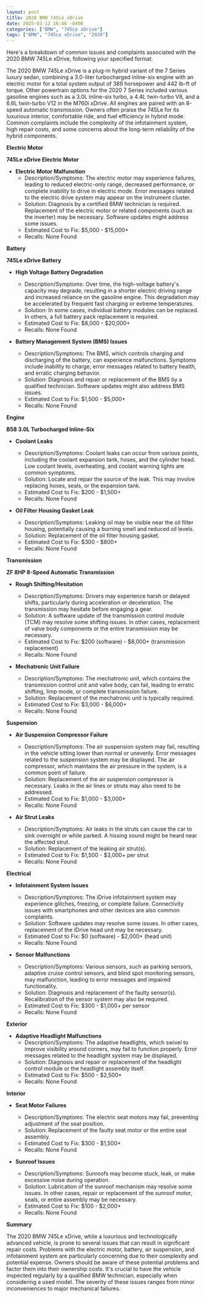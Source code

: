 ```yaml
---
layout: post
title: 2020 BMW 745Le xDrive
date: 2025-03-12 16:48 -0400
categories: ["BMW", "745Le xDrive"]
tags: ["BMW", "745Le xDrive", "2020"]
---
```

Here's a breakdown of common issues and complaints associated with the 2020 BMW 745Le xDrive, following your specified format.

The 2020 BMW 745Le xDrive is a plug-in hybrid variant of the 7 Series luxury sedan, combining a 3.0-liter turbocharged inline-six engine with an electric motor for a total system output of 389 horsepower and 442 lb-ft of torque. Other powertrain options for the 2020 7 Series included various gasoline engines such as a 3.0L inline-six turbo, a 4.4L twin-turbo V8, and a 6.6L twin-turbo V12 in the M760i xDrive. All engines are paired with an 8-speed automatic transmission. Owners often praise the 745Le for its luxurious interior, comfortable ride, and fuel efficiency in hybrid mode. Common complaints include the complexity of the infotainment system, high repair costs, and some concerns about the long-term reliability of the hybrid components.

**Electric Motor**

**745Le xDrive Electric Motor**

*   **Electric Motor Malfunction**
    *   Description/Symptoms: The electric motor may experience failures, leading to reduced electric-only range, decreased performance, or complete inability to drive in electric mode. Error messages related to the electric drive system may appear on the instrument cluster.
    *   Solution: Diagnosis by a certified BMW technician is required. Replacement of the electric motor or related components (such as the inverter) may be necessary. Software updates might address some issues.
    *   Estimated Cost to Fix: $5,000 - $15,000+
    *   Recalls: None Found

**Battery**

**745Le xDrive Battery**

*   **High Voltage Battery Degradation**
    *   Description/Symptoms: Over time, the high-voltage battery's capacity may degrade, resulting in a shorter electric driving range and increased reliance on the gasoline engine. This degradation may be accelerated by frequent fast charging or extreme temperatures.
    *   Solution: In some cases, individual battery modules can be replaced. In others, a full battery pack replacement is required.
    *   Estimated Cost to Fix: $8,000 - $20,000+
    *   Recalls: None Found

*   **Battery Management System (BMS) Issues**
    *   Description/Symptoms: The BMS, which controls charging and discharging of the battery, can experience malfunctions. Symptoms include inability to charge, error messages related to battery health, and erratic charging behavior.
    *   Solution: Diagnosis and repair or replacement of the BMS by a qualified technician. Software updates might also address BMS issues.
    *   Estimated Cost to Fix: $1,500 - $5,000+
    *   Recalls: None Found

**Engine**

**B58 3.0L Turbocharged Inline-Six**

*   **Coolant Leaks**
    *   Description/Symptoms: Coolant leaks can occur from various points, including the coolant expansion tank, hoses, and the cylinder head. Low coolant levels, overheating, and coolant warning lights are common symptoms.
    *   Solution: Locate and repair the source of the leak. This may involve replacing hoses, seals, or the expansion tank.
    *   Estimated Cost to Fix: $200 - $1,500+
    *   Recalls: None Found

* **Oil Filter Housing Gasket Leak**
    * Description/Symptoms: Leaking oil may be visible near the oil filter housing, potentially causing a burning smell and reduced oil levels.
    * Solution: Replacement of the oil filter housing gasket.
    * Estimated Cost to Fix: $300 - $800+
    * Recalls: None Found

**Transmission**

**ZF 8HP 8-Speed Automatic Transmission**

*   **Rough Shifting/Hesitation**
    *   Description/Symptoms: Drivers may experience harsh or delayed shifts, particularly during acceleration or deceleration. The transmission may hesitate before engaging a gear.
    *   Solution: A software update of the transmission control module (TCM) may resolve some shifting issues. In other cases, replacement of valve body components or the entire transmission may be necessary.
    *   Estimated Cost to Fix: $200 (software) - $8,000+ (transmission replacement)
    *   Recalls: None Found

* **Mechatronic Unit Failure**
    * Description/Symptoms: The mechatronic unit, which contains the transmission control unit and valve body, can fail, leading to erratic shifting, limp mode, or complete transmission failure.
    * Solution: Replacement of the mechatronic unit is typically required.
    * Estimated Cost to Fix: $3,000 - $6,000+
    * Recalls: None Found

**Suspension**

*   **Air Suspension Compressor Failure**
    *   Description/Symptoms: The air suspension system may fail, resulting in the vehicle sitting lower than normal or unevenly. Error messages related to the suspension system may be displayed. The air compressor, which maintains the air pressure in the system, is a common point of failure.
    *   Solution: Replacement of the air suspension compressor is necessary. Leaks in the air lines or struts may also need to be addressed.
    *   Estimated Cost to Fix: $1,000 - $3,000+
    *   Recalls: None Found

*   **Air Strut Leaks**
    *   Description/Symptoms: Air leaks in the struts can cause the car to sink overnight or while parked. A hissing sound might be heard near the affected strut.
    *   Solution: Replacement of the leaking air strut(s).
    *   Estimated Cost to Fix: $1,500 - $3,000+ per strut
    *   Recalls: None Found

**Electrical**

*   **Infotainment System Issues**
    *   Description/Symptoms: The iDrive infotainment system may experience glitches, freezing, or complete failure. Connectivity issues with smartphones and other devices are also common complaints.
    *   Solution: Software updates may resolve some issues. In other cases, replacement of the iDrive head unit may be necessary.
    *   Estimated Cost to Fix: $0 (software) - $2,000+ (head unit)
    *   Recalls: None Found

*   **Sensor Malfunctions**
    *   Description/Symptoms: Various sensors, such as parking sensors, adaptive cruise control sensors, and blind spot monitoring sensors, may malfunction, leading to error messages and impaired functionality.
    *   Solution: Diagnosis and replacement of the faulty sensor(s). Recalibration of the sensor system may also be required.
    *   Estimated Cost to Fix: $300 - $1,000+ per sensor
    *   Recalls: None Found

**Exterior**

*   **Adaptive Headlight Malfunctions**
    *   Description/Symptoms: The adaptive headlights, which swivel to improve visibility around corners, may fail to function properly. Error messages related to the headlight system may be displayed.
    *   Solution: Diagnosis and repair or replacement of the headlight control module or the headlight assembly itself.
    *   Estimated Cost to Fix: $500 - $2,500+
    *   Recalls: None Found

**Interior**

*   **Seat Motor Failures**
    *   Description/Symptoms: The electric seat motors may fail, preventing adjustment of the seat position.
    *   Solution: Replacement of the faulty seat motor or the entire seat assembly.
    *   Estimated Cost to Fix: $300 - $1,500+
    *   Recalls: None Found

*   **Sunroof Issues**
    *   Description/Symptoms: Sunroofs may become stuck, leak, or make excessive noise during operation.
    *   Solution: Lubrication of the sunroof mechanism may resolve some issues. In other cases, repair or replacement of the sunroof motor, seals, or entire assembly may be necessary.
    *   Estimated Cost to Fix: $100 - $2,000+
    *   Recalls: None Found

**Summary**

The 2020 BMW 745Le xDrive, while a luxurious and technologically advanced vehicle, is prone to several issues that can result in significant repair costs. Problems with the electric motor, battery, air suspension, and infotainment system are particularly concerning due to their complexity and potential expense. Owners should be aware of these potential problems and factor them into their ownership costs. It's crucial to have the vehicle inspected regularly by a qualified BMW technician, especially when considering a used model. The severity of these issues ranges from minor inconveniences to major mechanical failures.

